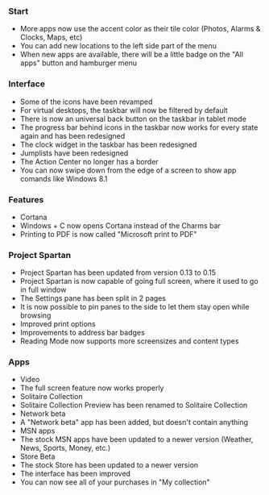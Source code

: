 ### Start
- More apps now use the accent color as their tile color (Photos, Alarms & Clocks, Maps, etc)
- You can add new locations to the left side part of the menu
- When new apps are available, there will be a little badge on the "All apps" button and hamburger menu

### Interface
- Some of the icons have been revamped
- For virtual desktops, the taskbar will now be filtered by default
- There is now an universal back button on the taskbar in tablet mode
- The progress bar behind icons in the taskbar now works for every state again and has been redesigned
- The clock widget in the taskbar has been redesigned
- Jumplists have been redesigned
- The Action Center no longer has a border
- You can now swipe down from the edge of a screen to show app comands like Windows 8.1

### Features
- Cortana
 - Windows + C now opens Cortana instead of the Charms bar
- Printing to PDF is now called "Microsoft print to PDF"

### Project Spartan
- Project Spartan has been updated from version 0.13 to 0.15
- Project Spartan is now capable of going full screen, where it used to go in full window
- The Settings pane has been split in 2 pages
- It is now possible to pin panes to the side to let them stay open while browsing
- Improved print options
- Improvements to address bar badges
- Reading Mode now supports more screensizes and content types

### Apps
- Video
 - The full screen feature now works properly
- Solitaire Collection
 - Solitaire Collection Preview has been renamed to Solitaire Collection
- Network beta
 - A "Network beta" app has been added, but doesn't contain anything
- MSN apps
 - The stock MSN apps have been updated to a newer version (Weather, News, Sports, Money, etc.)
- Store Beta
 - The stock Store has been updated to a newer version
 - The interface has been improved
 - You can now see all of your purchases in "My collection"